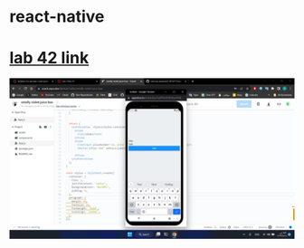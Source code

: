 # react-native
# [lab 42 link](https://snack.expo.dev/@ehab1salhe/763cc2)
![lab 41 screen shot](https://github.com/ehabsalhi/react-native/blob/main/Screenshot%20(54).png?raw=true)
